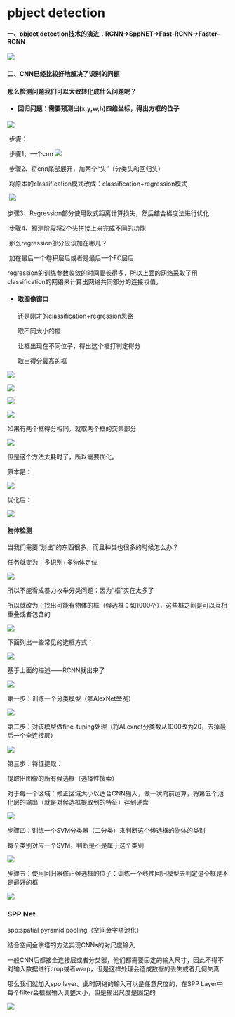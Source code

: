 # pbject detection



#### 一、object detection技术的演进：RCNN->SppNET->Fast-RCNN->Faster-RCNN



![](https://images2015.cnblogs.com/blog/1093303/201705/1093303-20170504112530304-2103953078.jpg)

#### 二、CNN已经比较好地解决了识别的问题

#### 那么检测问题我们可以大致转化成什么问题呢？

* #### 回归问题：需要预测出(x,y,w,h)四维坐标，得出方框的位子

![](https://images2015.cnblogs.com/blog/1093303/201705/1093303-20170504112638429-1953242676.png)

​	步骤：

​		步骤1、一个cnn		![](https://images2015.cnblogs.com/blog/1093303/201705/1093303-20170504112659914-1900232742.jpg)

​	步骤2、将cnn尾部展开，加两个“头”（分类头和回归头） 

​	将原本的classification模式改成：classification+regression模式

​	![](https://images2015.cnblogs.com/blog/1093303/201705/1093303-20170504112723757-880743532.png)

​	步骤3、Regression部分使用欧式距离计算损失，然后结合梯度法进行优化

​	步骤4、预测阶段将2个头拼接上来完成不同的功能

​	那么regression部分应该加在哪儿？

​	加在最后一个卷积层后或者是最后一个FC层后

regression的训练参数收敛的时间要长得多，所以上面的网络采取了用classification的网络来计算出网络共同部分的连接权值。

* #### 取图像窗口

  还是刚才的classification+regression思路

  取不同大小的框

  让框出现在不同位子，得出这个框打判定得分

  取出得分最高的框



![](https://images2015.cnblogs.com/blog/1093303/201705/1093303-20170504112903273-1900432759.jpg)

![](https://images2015.cnblogs.com/blog/1093303/201705/1093303-20170504112919320-1728574836.jpg)

![](https://images2015.cnblogs.com/blog/1093303/201705/1093303-20170504112933164-1200242604.jpg)

![](https://images2015.cnblogs.com/blog/1093303/201705/1093303-20170504112949320-428298146.jpg)

如果有两个框得分相同，就取两个框的交集部分

![](https://images2015.cnblogs.com/blog/1093303/201705/1093303-20170504113014179-105680354.jpg)

但是这个方法太耗时了，所以需要优化。

原本是：

![](https://images2015.cnblogs.com/blog/1093303/201705/1093303-20170504113030523-41422116.jpg)

优化后：

![](https://images2015.cnblogs.com/blog/1093303/201705/1093303-20170504113039304-1103823779.jpg)

#### 物体检测

当我们需要“划出”的东西很多，而且种类也很多的时候怎么办？

任务就变为：多识别+多物体定位

![](https://images2015.cnblogs.com/blog/1093303/201705/1093303-20170504113057601-300431852.jpg)



所以不能看成暴力枚举分类问题：因为“框”实在太多了

所以就改为：找出可能有物体的框（候选框：如1000个），这些框之间是可以互相重叠或者包含的

![](https://images2015.cnblogs.com/blog/1093303/201705/1093303-20170504113129211-135695982.jpg)

下面列出一些常见的选框方式：

![](https://images2015.cnblogs.com/blog/1093303/201705/1093303-20170504113209164-1717059035.jpg)



基于上面的描述——RCNN就出来了

![](https://images2015.cnblogs.com/blog/1093303/201705/1093303-20170504113229570-69371857.png)

第一步：训练一个分类模型（拿AlexNet举例）

![](https://images2015.cnblogs.com/blog/1093303/201705/1093303-20170504113247742-406451407.jpg)

第二步：对该模型做fine-tuning处理（将ALexnet分类数从1000改为20，去掉最后一个全连接层）

![](https://images2015.cnblogs.com/blog/1093303/201705/1093303-20170504113302195-1032285194.png)

第三步：特征提取：

提取出图像的所有候选框（选择性搜索）

对于每一个区域：修正区域大小以适合CNN输入，做一次向前运算，将第五个池化层的输出（就是对候选框提取到的特征）存到硬盘

![](https://images2015.cnblogs.com/blog/1093303/201705/1093303-20170504113326195-1862868537.png)

步骤四：训练一个SVM分类器（二分类）来判断这个候选框的物体的类别

每个类别对应一个SVM，判断是不是属于这个类别

![](https://images2015.cnblogs.com/blog/1093303/201705/1093303-20170504113349351-169304797.png)

步骤五：使用回归器修正候选框的位子：训练一个线性回归模型去判定这个框是不是最好的框

![](https://images2015.cnblogs.com/blog/1093303/201705/1093303-20170504113412351-143526289.png)

### SPP Net

spp:spatial pyramid pooling（空间金字塔池化）

结合空间金字塔的方法实现CNNs的对尺度输入

一般CNN后都接全连接层或者分类器，他们都需要固定的输入尺寸，因此不得不对输入数据进行crop或者warp，但是这样处理会造成数据的丢失或者几何失真

那么我们就加入spp layer。此时网络的输入可以是任意尺度的，在SPP Layer中每个filter会根据输入调整大小，但是输出尺度是固定的

![](https://images2015.cnblogs.com/blog/1093303/201705/1093303-20170504113433539-94801265.jpg)

